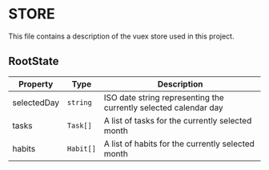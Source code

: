 # STORE

This file contains a description of the vuex store used in this project.

## RootState

| Property    | Type      | Description                                                      |
| ----------- | --------- | ---------------------------------------------------------------- |
| selectedDay | `string`  | ISO date string representing the currently selected calendar day |
| tasks       | `Task[]`  | A list of tasks for the currently selected month                 |
| habits      | `Habit[]` | A list of habits for the currently selected month                |
